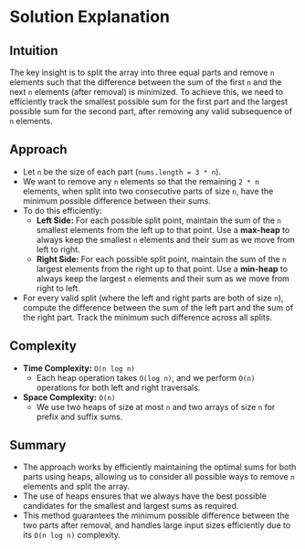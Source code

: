 
# Solution Explanation

## Intuition
The key insight is to split the array into three equal parts and remove `n` elements such that the difference between the sum of the first `n` and the next `n` elements (after removal) is minimized. To achieve this, we need to efficiently track the smallest possible sum for the first part and the largest possible sum for the second part, after removing any valid subsequence of `n` elements.

## Approach
- Let `n` be the size of each part (`nums.length = 3 * n`).
- We want to remove any `n` elements so that the remaining `2 * n` elements, when split into two consecutive parts of size `n`, have the minimum possible difference between their sums.
- To do this efficiently:
  - **Left Side:** For each possible split point, maintain the sum of the `n` smallest elements from the left up to that point. Use a **max-heap** to always keep the smallest `n` elements and their sum as we move from left to right.
  - **Right Side:** For each possible split point, maintain the sum of the `n` largest elements from the right up to that point. Use a **min-heap** to always keep the largest `n` elements and their sum as we move from right to left.
- For every valid split (where the left and right parts are both of size `n`), compute the difference between the sum of the left part and the sum of the right part. Track the minimum such difference across all splits.

## Complexity
- **Time Complexity:** `O(n log n)`
  - Each heap operation takes `O(log n)`, and we perform `O(n)` operations for both left and right traversals.
- **Space Complexity:** `O(n)`
  - We use two heaps of size at most `n` and two arrays of size `n` for prefix and suffix sums.

## Summary
- The approach works by efficiently maintaining the optimal sums for both parts using heaps, allowing us to consider all possible ways to remove `n` elements and split the array.
- The use of heaps ensures that we always have the best possible candidates for the smallest and largest sums as required.
- This method guarantees the minimum possible difference between the two parts after removal, and handles large input sizes efficiently due to its `O(n log n)` complexity.

